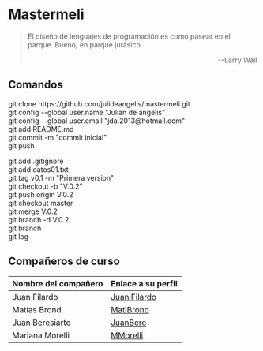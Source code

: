 # Mastermeli
> El diseño de lenguajes de programación es como pasear en el parque. Bueno, en parque jurásico
> <div style="text-align:right"> --Larry Wall </div>

## Comandos
<p>
git clone https://github.com/julideangelis/mastermeli.git </br>
git config --global user.name "Julian de angelis" </br>
git config --global user.email "jda.2013@hotmail.com" </br>
git add README.md </br>
git commit -m "commit inicial" </br>
git push </br>

git add .gitignore </br>
git add datos01.txt </br>
git tag v0.1 -m "Primera version" </br>
git checkout -b "V.0.2" </br>
git push origin V.0.2 </br>
git checkout master </br>
git merge V.0.2 </br>
git branch -d V.0.2 </br>
git branch </br>
git log </br>
</p>

## Compañeros de curso

| Nombre del compañero | Enlace a su perfil |
|---------|-------|
| Juan Filardo | [JuaniFilardo] |
| Matías Brond | [MatiBrond] |
| Juan Beresiarte |[JuanBere]|
| Mariana Morelli |[MMorelli]|

[//]:# (Links. This won't be seen after it's interpreted.)
[JuaniFilardo]: <https://github.com/JuaniFilardo>
[JuanBere]: <https://github.com/juanzan92>
[MatiBrond]: <https://github.com/MatiBrond>
[MMorelli]: <https://github.com/marianamorelli7>
